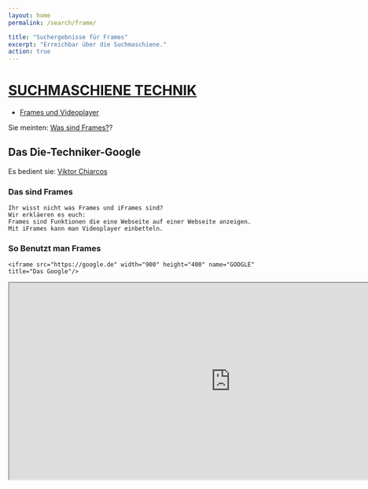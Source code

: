 ```yaml
---
layout: home
permalink: /search/frame/

title: "Suchergebnisse für Frames"
excerpt: "Erreichbar über die Suchmaschiene."
action: true
---
```


# [SUCHMASCHIENE TECHNIK](/search/)
- [Frames und Videoplayer](/search/frame/)

Sie meinten: [Was sind Frames?]()?

## Das Die-Techniker-Google

Es bedient sie: [Viktor Chiarcos](https://github.com/viktor-chiarcos)

### Das sind Frames

    Ihr wisst nicht was Frames und iFrames sind?
    Wir erkläeren es euch:
    Frames sind Funktionen die eine Webseite auf einer Webseite anzeigen.
    Mit iFrames kann man Videoplayer einbetteln.

### So Benutzt man Frames

    <iframe src="https://google.de" width="900" height="400" name="GOOGLE" title="Das Google"/>


<iframe src="https://google.de" width="900" height="400" name="GOOGLE" title="Das Google"/>
